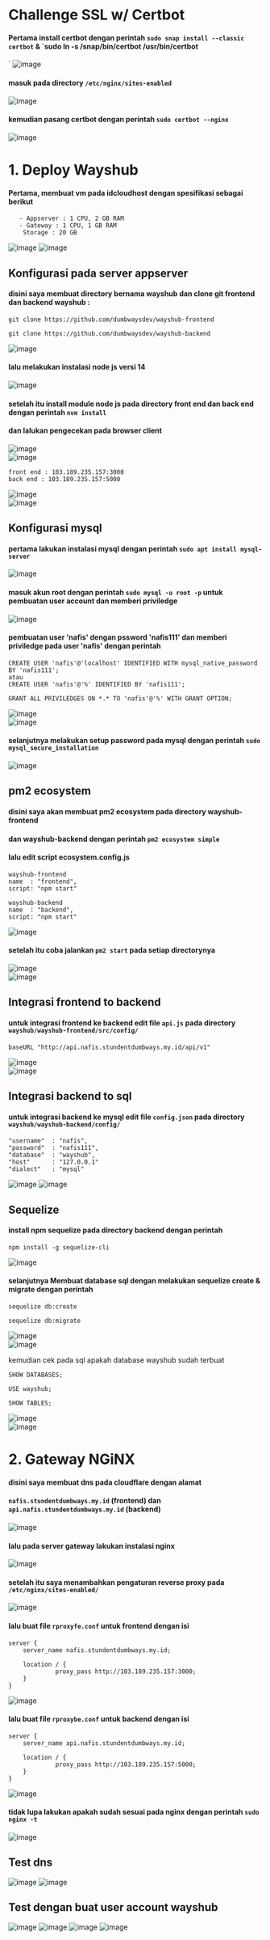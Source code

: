 # Challenge SSL w/ Certbot
#### Pertama install certbot dengan perintah `sudo snap install --classic certbot` & `sudo ln -s /snap/bin/certbot /usr/bin/certbot
`
![image](https://user-images.githubusercontent.com/52950376/230744728-7020f2b6-c929-428a-ba84-9941bc5c49a8.png)

#### masuk pada directory `/etc/nginx/sites-enabled`
![image](https://user-images.githubusercontent.com/52950376/230744755-d5ff2f77-63e2-4a2a-9f3d-eb4072a09f7e.png)

#### kemudian pasang certbot dengan perintah `sudo certbot --nginx`
![image](https://user-images.githubusercontent.com/52950376/230745491-439806c2-372f-4aed-8469-551e9a77941a.png)


# 1. Deploy Wayshub

#### Pertama, membuat vm pada idcloudhost dengan spesifikasi sebagai berikut
~~~
   - Appserver : 1 CPU, 2 GB RAM
   - Gateway : 1 CPU, 1 GB RAM
    Storage : 20 GB
~~~
![image](https://user-images.githubusercontent.com/52950376/230357155-ada5cfcc-cf50-4c28-b1cd-66708a0c6a6f.png)
![image](https://user-images.githubusercontent.com/52950376/230365328-57de95be-10a7-4edf-a3ba-ec302d0292d8.png)


## Konfigurasi pada server appserver
#### disini saya membuat directory bernama wayshub dan clone git frontend dan backend wayshub :
~~~
git clone https://github.com/dumbwaysdev/wayshub-frontend
~~~
~~~
git clone https://github.com/dumbwaysdev/wayshub-backend
~~~
![image](https://user-images.githubusercontent.com/52950376/230379636-4b9a2a79-572d-4649-a13b-b402da383542.png)

#### lalu melakukan instalasi node js versi 14
![image](https://user-images.githubusercontent.com/52950376/230380063-9c1d30b5-5e2c-4695-8047-2e6029a8c731.png)

#### setelah itu install module node js pada directory front end dan back end dengan perintah `nvm install` 
#### dan lalukan pengecekan pada browser client
![image](https://user-images.githubusercontent.com/52950376/230380525-74703f2e-97e8-4747-b31f-87326f76f25c.png) <br>
![image](https://user-images.githubusercontent.com/52950376/230382127-ea10cc08-0da0-43d0-a88d-6f9aa8a43da4.png)

~~~
front end : 103.189.235.157:3000
back end : 103.189.235.157:5000
~~~
![image](https://user-images.githubusercontent.com/52950376/230381528-5f59d281-c98d-46ce-b4ea-852668475421.png) <br>
![image](https://user-images.githubusercontent.com/52950376/230382202-30b1dbb5-ca30-445f-aab9-71c4f736551f.png) 


## Konfigurasi mysql
#### pertama lakukan instalasi mysql dengan perintah `sudo apt install mysql-server`
![image](https://user-images.githubusercontent.com/52950376/230384033-6da19adf-19ac-4633-bc30-4cb5a5ea1b53.png)


#### masuk akun root dengan perintah `sudo mysql -u root -p` untuk pembuatan user account dan memberi priviledge
![image](https://user-images.githubusercontent.com/52950376/230390386-cfd74766-27ad-4483-9d92-c12dfc3e9dc9.png)

#### pembuatan user 'nafis' dengan pssword 'nafis111'  dan memberi priviledge pada user 'nafis' dengan perintah
~~~
CREATE USER 'nafis'@'localhost' IDENTIFIED WITH mysql_native_password BY 'nafis111';
atau
CREATE USER 'nafis'@'%' IDENTIFIED BY 'nafis111';
~~~
~~~
GRANT ALL PRIVILEDGES ON *.* TO 'nafis'@'%' WITH GRANT OPTION;
~~~
![image](https://user-images.githubusercontent.com/52950376/230404464-a861d707-a2df-4ea6-a2d8-7db389ba2d1a.png) <br>
![image](https://user-images.githubusercontent.com/52950376/230406303-a6432081-26b7-4aa8-8337-a8e967d4e155.png)

#### selanjutnya melakukan setup password pada mysql dengan perintah `sudo mysql_secure_installation`
![image](https://user-images.githubusercontent.com/52950376/230390031-42bd2816-33cd-4856-9e1d-c7e78ca89269.png)

## pm2 ecosystem
#### disini saya akan membuat pm2 ecosystem pada directory wayshub-frontend 
#### dan wayshub-backend dengan perintah `pm2 ecosystem simple`
#### lalu edit script ecosystem.config.js 
~~~
wayshub-frontend
name  : "frontend",
script: "npm start"
~~~
~~~
wayshub-backend
name  : "backend",
script: "npm start"
~~~
![image](https://user-images.githubusercontent.com/52950376/230396944-05941d55-3f03-4e77-b1c1-db341d0345d3.png)

#### setelah itu coba jalankan `pm2 start` pada setiap directorynya
![image](https://user-images.githubusercontent.com/52950376/230397071-6d15f461-da40-4ed1-bf3e-21b55b9fac82.png) <br>
![image](https://user-images.githubusercontent.com/52950376/230397501-8fc5188e-b715-43f6-a832-661f52fdaca3.png)

## Integrasi frontend to backend
#### untuk integrasi frontend ke backend edit file `api.js` pada directory `wayshub/wayshub-frontend/src/config/`
~~~
baseURL "http://api.nafis.stundentdumbways.my.id/api/v1"
~~~
![image](https://user-images.githubusercontent.com/52950376/230398626-5ce569c6-07e4-4c3a-bd4a-3a7b2f6639be.png) <br>
![image](https://user-images.githubusercontent.com/52950376/230520935-1482a65b-bd33-42ff-a0f1-8d0c27b688da.png)

## Integrasi backend to sql
#### untuk integrasi backend ke mysql edit file `config.json` pada directory `wayshub/wayshub-backend/config/`
~~~
"username"  : "nafis",
"password"  : "nafis111",
"database"  : "wayshub",
"host"      : "127.0.0.1"
"dialect"   : "mysql"
~~~
![image](https://user-images.githubusercontent.com/52950376/230399099-da23a3c2-c3b1-4706-b956-aef3942f6485.png)
![image](https://user-images.githubusercontent.com/52950376/230400280-e2077ee5-8353-4480-a402-d000dcf482e7.png)

## Sequelize
#### install npm sequelize pada directory backend dengan perintah
~~~
npm install -g sequelize-cli
~~~
![image](https://user-images.githubusercontent.com/52950376/230399989-642b4c3a-fdd8-4c15-8386-19275c22ed49.png)

#### selanjutnya Membuat database sql dengan melakukan sequelize create & migrate dengan perintah
~~~
sequelize db:create
~~~
~~~
sequelize db:migrate
~~~
![image](https://user-images.githubusercontent.com/52950376/230407086-21642977-bfb8-45bd-ae9f-95f356deba97.png) <br>
![image](https://user-images.githubusercontent.com/52950376/230407566-e2b4607e-49b5-4635-90bf-1e1cc4464ea2.png)

kemudian cek pada sql apakah database wayshub sudah terbuat
~~~
SHOW DATABASES;
~~~
~~~
USE wayshub;
~~~
~~~
SHOW TABLES;
~~~
![image](https://user-images.githubusercontent.com/52950376/230406596-ff06ee8e-d732-4dfa-91bf-171950e558f0.png) <br>
![image](https://user-images.githubusercontent.com/52950376/230407912-9095f41b-7d72-4cd0-bcd3-f34dacbc2a9d.png)
 

# 2. Gateway NGiNX
#### disini saya membuat dns pada cloudflare dengan alamat 
#### `nafis.stundentdumbways.my.id` (frontend) dan `api.nafis.stundentdumbways.my.id` (backend)
![image](https://user-images.githubusercontent.com/52950376/230393676-bfaaa9fc-5d14-4e74-9759-f3f7e075d095.png)

#### lalu pada server gateway lakukan instalasi nginx
![image](https://user-images.githubusercontent.com/52950376/230392856-f1a75abd-e5ce-4e59-85e6-06dce1b8e9a2.png)

#### setelah itu saya menambahkan pengaturan reverse proxy pada `/etc/nginx/sites-enabled/`
![image](https://user-images.githubusercontent.com/52950376/230394429-1f006614-8f18-4d80-8a6b-d9edc187c7a2.png)

#### lalu buat file `rproxyfe.conf` untuk frontend dengan isi 
~~~
server { 
    server_name nafis.stundentdumbways.my.id; 
    
    location / { 
             proxy_pass http://103.189.235.157:3000;
    }
}
~~~
![image](https://user-images.githubusercontent.com/52950376/230395730-a9dfd4fd-069d-471d-be50-79227d722a8d.png)

#### lalu buat file `rproxybe.conf` untuk backend dengan isi 
~~~
server { 
    server_name api.nafis.stundentdumbways.my.id; 
    
    location / { 
             proxy_pass http://103.189.235.157:5000;
    }
}
~~~
![image](https://user-images.githubusercontent.com/52950376/230396086-e090dee4-fe0c-4420-9795-dc08635f2dfb.png)

#### tidak lupa lakukan apakah sudah sesuai pada nginx dengan perintah `sudo nginx -t`
![image](https://user-images.githubusercontent.com/52950376/230396275-0604e063-b5b3-44bb-95ce-7724a9d8b3a3.png)


## Test dns
![image](https://user-images.githubusercontent.com/52950376/230397806-475ec8ab-9955-47de-8c7f-5f95bfb76833.png)
![image](https://user-images.githubusercontent.com/52950376/230397867-ebe1dd8e-df6e-487f-bc64-c1c293c4fba2.png)

## Test dengan buat user account wayshub
![image](https://user-images.githubusercontent.com/52950376/230408750-a683c116-e540-42b1-951f-63800aaf7c72.png)
![image](https://user-images.githubusercontent.com/52950376/230497575-b82387d2-f403-4a97-823b-a7db80305d8e.png)
![image](https://user-images.githubusercontent.com/52950376/230497692-6b49d4fd-0935-41ab-8890-9659fafe4d54.png)
![image](https://user-images.githubusercontent.com/52950376/230521236-452b7356-88de-40f8-aad1-5082999e2503.png)




